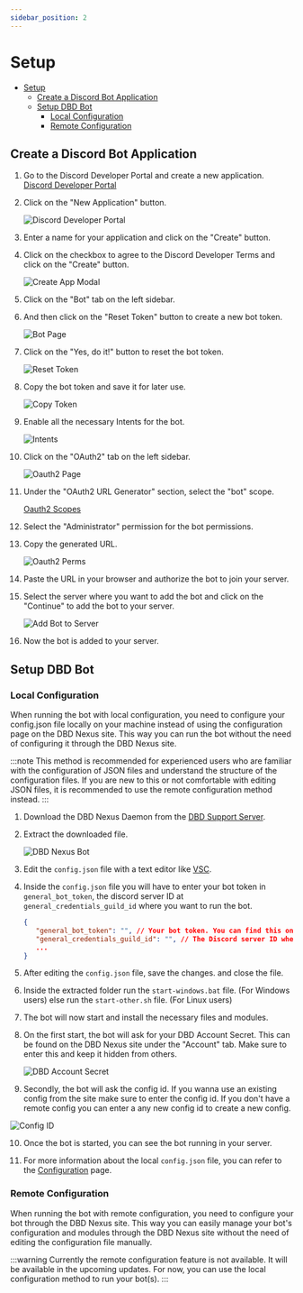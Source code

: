 ```yaml
---
sidebar_position: 2
---
```


# Setup

- [Setup](#setup)
  - [Create a Discord Bot Application](#create-a-discord-bot-application)
  - [Setup DBD Bot](#setup-dbd-bot)
    - [Local Configuration](#local-configuration)
    - [Remote Configuration](#remote-configuration)

## Create a Discord Bot Application

1. Go to the Discord Developer Portal and create a new application. [Discord Developer Portal](https://discord.com/developers/applications)
2. Click on the "New Application" button.

   ![Discord Developer Portal](/img/nexus/dev-portal.png)

3. Enter a name for your application and click on the "Create" button.
4. Click on the checkbox to agree to the Discord Developer Terms and click on the "Create" button.

   ![Create App Modal](/img/nexus/create-app-modal.png)

5. Click on the "Bot" tab on the left sidebar.

6. And then click on the "Reset Token" button to create a new bot token.

   ![Bot Page](/img/nexus/bot-page.png)

7. Click on the "Yes, do it!" button to reset the bot token.

   ![Reset Token](/img/nexus/reset-token.png)

8. Copy the bot token and save it for later use.

   ![Copy Token](/img/nexus/copy-token.png)

9. Enable all the necessary Intents for the bot.

   ![Intents](/img/nexus/bot-intents.png)

10. Click on the "OAuth2" tab on the left sidebar.

    ![Oauth2 Page](/img/nexus/oauth-page.png)

11. Under the "OAuth2 URL Generator" section, select the "bot" scope.

    [Oauth2 Scopes](/img/nexus/oauth-scopes.png)

12. Select the "Administrator" permission for the bot permissions.
13. Copy the generated URL.

    ![Oauth2 Perms](/img/nexus/oauth-bot-perms.png)

14. Paste the URL in your browser and authorize the bot to join your server.
15. Select the server where you want to add the bot and click on the "Continue" to add the bot to your server.

    ![Add Bot to Server](/img/nexus/add-bot-to-server.png)

16. Now the bot is added to your server.

## Setup DBD Bot

### Local Configuration

When running the bot with local configuration, you need to configure your config.json file locally on your machine instead of using the configuration page on the DBD Nexus site. This way you can run the bot without the need of configuring it through the DBD Nexus site.

:::note
This method is recommended for experienced users who are familiar with the configuration of JSON files and understand the structure of the configuration files. If you are new to this or not comfortable with editing JSON files, it is recommended to use the remote configuration method instead.
:::

1. Download the DBD Nexus Daemon from the [DBD Support Server](https://discord.com/channels/488177151946915841/1207711313132916878).
2. Extract the downloaded file.

   ![DBD Nexus Bot](/img/nexusv2/bot-folder.png)

3. Edit the `config.json` file with a text editor like [VSC](https://code.visualstudio.com/download).

4. Inside the `config.json` file you will have to enter your bot token in `general_bot_token`, the discord server ID at `general_credentials_guild_id` where you want to run the bot.

   ```json title="config.json file (Partial)"
   {
      "general_bot_token": "", // Your bot token. You can find this on the Discord Developer Portal. Or follow the steps mentioned above. 
      "general_credentials_guild_id": "", // The Discord server ID where you invited the bot application into.
      ...
   }
   ```

5. After editing the `config.json` file, save the changes. and close the file.
6. Inside the extracted folder run the `start-windows.bat` file. (For Windows users) else run the `start-other.sh` file. (For Linux users)
7. The bot will now start and install the necessary files and modules.
8. On the first start, the bot will ask for your DBD Account Secret. This can be found on the DBD Nexus site under the "Account" tab. Make sure to enter this and keep it hidden from others.

   ![DBD Account Secret](/img/nexusv2/bot-start-secret.png)

9.  Secondly, the bot will ask the config id. If you wanna use an existing config from the site make sure to enter the config id. If you don't have a remote config you can enter a any new config id to create a new config.

   ![Config ID](/img/nexusv2/bot-start-config.png)

10. Once the bot is started, you can see the bot running in your server.

11. For more information about the local `config.json` file, you can refer to the [Configuration](/docs/nexusv2/configuration) page.

### Remote Configuration

When running the bot with remote configuration, you need to configure your bot through the DBD Nexus site. This way you can easily manage your bot's configuration and modules through the DBD Nexus site without the need of editing the configuration file manually.

:::warning
Currently the remote configuration feature is not available. It will be available in the upcoming updates. For now, you can use the local configuration method to run your bot(s).
:::